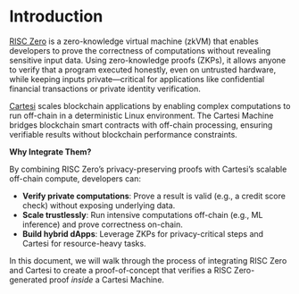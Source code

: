 # Introduction

[RISC Zero](https://dev.risczero.com/api) is a zero-knowledge virtual machine (zkVM) that enables developers to prove the correctness of computations without revealing sensitive input data. Using zero-knowledge proofs (ZKPs), it allows anyone to verify that a program executed honestly, even on untrusted hardware, while keeping inputs private—critical for applications like confidential financial transactions or private identity verification.  

[Cartesi](https://docs.cartesi.io/) scales blockchain applications by enabling complex computations to run off-chain in a deterministic Linux environment. The Cartesi Machine bridges blockchain smart contracts with off-chain processing, ensuring verifiable results without blockchain performance constraints.  

**Why Integrate Them?**  

By combining RISC Zero’s privacy-preserving proofs with Cartesi’s scalable off-chain compute, developers can:  
- **Verify private computations**: Prove a result is valid (e.g., a credit score check) without exposing underlying data.  
- **Scale trustlessly**: Run intensive computations off-chain (e.g., ML inference) and prove correctness on-chain.  
- **Build hybrid dApps**: Leverage ZKPs for privacy-critical steps and Cartesi for resource-heavy tasks.  


In this document, we will walk through the process of integrating RISC Zero and Cartesi to create a proof-of-concept that verifies a RISC Zero-generated proof *inside* a Cartesi Machine.
  



